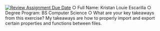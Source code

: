 [![Review Assignment Due Date](https://classroom.github.com/assets/deadline-readme-button-22041afd0340ce965d47ae6ef1cefeee28c7c493a6346c4f15d667ab976d596c.svg)](https://classroom.github.com/a/nWQdyJGq)
○ Full Name: Kristan Louie Escarilla
○ Degree Program: BS Computer Science
○ What are your key takeaways from this exercise?
    My takeaways are how to properly import and export certain properties and functions between files.
